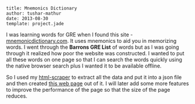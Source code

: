 ```metadata
	
title: Mnemonics Dictionary
author: tushar-mathur
date: 2013-08-30
template: project.jade
```
I was learning words for GRE when I found this site - [mnemonicdictionary.com](http://mnemonicdictionary.com). It uses mnemonics to aid you in memorizing words. I went through the **Barrons GRE List** of words but as I was going through it realized how poor the website was constructed. I wanted to put all these words on one page so that I can search the words quickly using the native browser search plus I wanted it to be available offline.

So I used my [html-scraper](https://github.com/tusharmath/html-scraper) to extract all the data and put it into a json file and then created [this web page](words.html) out of it. I will later add some more features to improve the performance of the page so that the size of the page reduces.